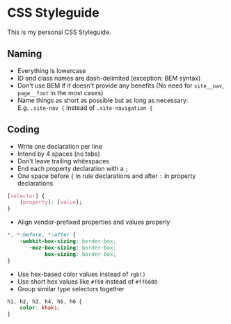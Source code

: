 # CSS Styleguide

This is my personal CSS Styleguide.

## Naming

* Everything is lowercase
* ID and class names are dash-delimited (exception: BEM syntax)
* Don't use BEM if it doesn't provide any benefits (No need for `site__nav`, `page__foot` in the most cases)
* Name things as short as possible but as long as necessary:<br>
  E.g. `.site-nav {` instead of `.site-navigation {`

## Coding

* Write one declaration per line
* Intend by 4 spaces (no tabs)
* Don't leave trailing whitespaces
* End each property declaration with a `;`
* One space before `{` in rule declarations and after `:` in property declarations

```css
[selector] {
    [property]: [value];
}
```

* Align vendor-prefixed properties and values properly

```css
*, *:before, *:after {
    -webkit-box-sizing: border-box;
       -moz-box-sizing: border-box;
            box-sizing: border-box;
}
```

* Use hex-based color values instead of `rgb()`
* Use short hex values like `#f60` instead of `#ff6600`
* Group similar type selectors together

```css
h1, h2, h3, h4, h5, h6 {
    color: khaki;
}
```
